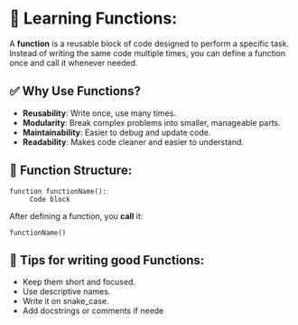 # 🧠 Learning Functions:
A **function** is a reusable block of code designed to perform a specific task. Instead of writing the same code multiple times, you can define a function once and call it whenever needed.

## ✅ Why Use Functions?
- **Reusability**: Write once, use many times.
- **Modularity**: Break complex problems into smaller, manageable parts.
- **Maintainability**: Easier to debug and update code.
- **Readability**: Makes code cleaner and easier to understand.

## 🔧 Function Structure:
```
function functionName():
     Code block
```
After defining a function, you **call** it:

`functionName()`

## 🧪 Tips for writing good Functions:
- Keep them short and focused.
- Use descriptive names.
- Write it on snake_case. 
- Add docstrings or comments if neede
